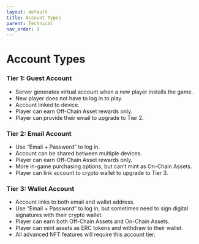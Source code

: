 ```yaml
---
layout: default
title: Account Types
parent: Technical
nav_order: 3
---
```

# Account Types

### Tier 1: Guest Account

* Server generates virtual account when a new player installs the game.
* New player does not have to log in to play.
* Account linked to device.
* Player can earn Off-Chain Asset rewards only.
* Player can provide their email to upgrade to Tier 2.

### Tier 2: Email Account

* Use “Email + Password” to log in.
* Account can be shared between multiple devices.
* Player can earn Off-Chain Asset rewards only.
* More in-game purchasing options, but can’t mint as On-Chain Assets.
* Player can link account to crypto wallet to upgrade to Tier 3.

### Tier 3: Wallet Account

* Account links to both email and wallet address.
* Use “Email + Password” to log in, but sometimes need to sign digital signatures with their crypto wallet.
* Player can earn both Off-Chain Assets and On-Chain Assets.
* Player can mint assets as ERC tokens and withdraw to their wallet.
* All advanced NFT features will require this account tier.
